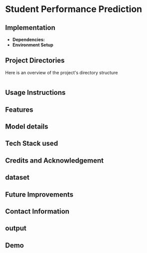 # Student Performance Prediction
## Implementation
- **Dependencies:** 
- **Environment Setup**
## Project Directories
Here is an overview of the project's directory structure
```
```
## Usage Instructions
## Features
## Model details
## Tech Stack used
## Credits and Acknowledgement
## dataset
## Future Improvements
## Contact Information
## output
## Demo
